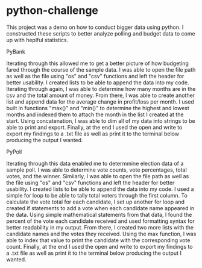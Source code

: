 # python-challenge

This project was a demo on how to conduct bigger data using python. I constructed these scripts to better analyze polling and budget data to come up with heplful statistics.


PyBank

Iterating through this allowed me to get a better picture of how budgeting fared through the course of the sample data.
I was able to open the file path as well as the file using "os" and "csv" functions and left the header for better usability.
I created lists to be able to append the data into my code.
Iterating through again, I was able to determine how many months are in the csv and the total amount of money.
From there, I was able to create another list and append data for the average change in profit/loss per month.
I used built in functions "max()" and "min()" to determine the highest and lowest months and indexed them to attach the month in the list I created at the start.
Using concatenation, I was able to dim all of my data into strings to be able to print and export.
Finally, at the end I used the open and write to export my findings to a .txt file as well as print it to the terminal below producing the output I wanted.


PyPoll

Iterating through this data enabled me to determmine election data of a sample poll.
I was able to determine vote counts, vote percentages, total votes, and the winner.
Similarly, I was able to open the file path as well as the file using "os" and "csv" functions and left the header for better usability. I created lists to be able to append the data into my code.
I used a simple for loop to be able to tally total voters through the first column.
To calculate the vote total for each candidate, I set up another for loop and created if statements to add a vote when each candidate name appeared in the data.
Using simple mathematical statements from that data, I found the percent of the vote each candidate received and used formatting syntax for better readability in my output.
From there, I created two more lists with the candidate names and the votes they received.
Using the max function, I was able to index that value to print the candidate with the corresponding vote count.
Finally, at the end I used the open and write to export my findings to a .txt file as well as print it to the terminal below producing the output I wanted.

